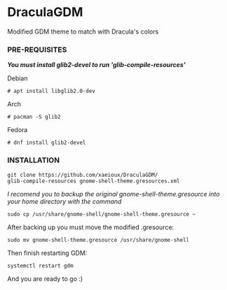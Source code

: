 # DraculaGDM
Modified GDM theme to match with Dracula's colors

### PRE-REQUISITES
***You must install glib2-devel to run 'glib-compile-resources'***

Debian
```
# apt install libglib2.0-dev
```
Arch
```
# pacman -S glib2
```
Fedora
```
# dnf install glib2-devel
```

### INSTALLATION
```
git clone https://github.com/xaeioux/DraculaGDM/
glib-compile-resources gnome-shell-theme.gresources.xml
```


_I recomend you to backup the original gnome-shell-theme.gresource into your home directory with the command_

```
sudo cp /usr/share/gnome-shell/gnome-shell-theme.gresource ~
```

After backing up you must move the modified .gresource:
```
sudo mv gnome-shell-theme.gresource /usr/share/gnome-shell
```
Then finish restarting GDM:

```
systemctl restart gdm
```
And you are ready to go :)
